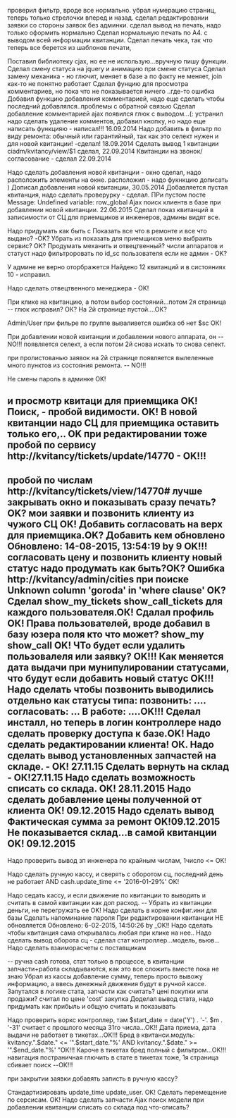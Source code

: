проверил фильтр, вроде все нормально.
убрал нумерацию страниц, теперь только стрелочки вперед и назад.
сделал редактировании заявки со стороны заявок без админки.
сделал вывод на печать, надо только оформить нормально
Сделал нормальную печать по А4. с выводом всей информации квитанции.
Сделал печать чека, так что теперь все берется из шаблонов печати, 

Поставил библиотеку cjax, но ее не использую...вручную пишу функции.
Сделал смену статуса на jquery и анимацию при смене статуса
Сделал замену механика - но глючит, меняет в базе а по факту не меняет, join как-то не понятно работает
Сделал фунцию для просмотра комментариев, но пока что не показывается ничего ..где-то ошибка
Добавил функцию добавления комментарией, надо еще сделать чтобы последний добавлялся..проблемы с обратной связью
Сделал добавление комментарией ajax
появился глюк с выводом...(: устранил
надо сделать удаление комментов, добавил кнопку, но надо еще написать функцияю - написал!!! 16.09.2014
Надо добавить в фильтр по виду ремонта: обычный или гарантийный, так как это селект нужен и для новой квитанции! -сделал! 18.09.2014
Сделать вывод 1 квитанции ciadm/kvitancy/view/$1 сделал, 22.09.2014
Квитанции на звонок/согласование - сделал  22.09.2014


Надо сделать добавления новой квитанции - окно сделал, надо расположить элементы на окне. расположил - надо фукнкцию дописать )
Дописал добавления новой квитанции, 30.05.2014
Добавляется пустая квитанция, надо сделать проверурку - сделал.
ПРи пустом посте Message: Undefined variable: row_global
Ajax поиск клиентв в базе при добавлении новой квитанции. 22.06.2015
Сделал показ квитанций в записимости от СЦ для приемщиков и инженеров, админы видят все.

Надо придумать как быть с Показать все что в ремонте и все что выдано? -OK?
Убрать из показать для приемщиков меню выбраить сервис? OK?
Продумать механить и отвецтвенный?
числи аппаратов и статуст надо фильтроровать по id_sc пользователя если не админ - OK?

У админе не верно оторбражется Найдено 12 квитанций и в систояниях 10 - исправил.

Надо сделать отвецтвенного менеджера - OK!

При клике на квитанцию, а потом выбор состояний...потом 2я страница -- глюк исправил? ОК?
На 2й странице пустой....ОК?

Admin/User при фильре по группе вываливется ошибка об нет $sc ОК!

При добавлении новой квитанции и добавлении нового аппарата, он -- NO!!!
 появляется селект, а если потом 2й снова искать то снова селект.

при пролистованью заявок на 2й странице появляется вылеленные много пунктов из состояния ремонта. -- NO!!!

Не смены пароль в админке OK!

и просмотр квитаци для приемщика OK!
Поиск, - пробой видимости. OK!
В новой квитанции надо СЦ для приемщика оставить только его,.. OK
при редактировании тоже пробой по сервису http://kvitancy/tickets/update/14770 - OK!!!
--
пробой по числам http://kvitancy/tickets/view/14770# лучше закрывать окно и показывать сразу печать? OK?
мои заявки и позвонить клиенту из чужого СЦ OK!
Добавить согласовать на верх для приемщика.OK?
Добавить кем обновлено Обновлено: 14-08-2015, 13:54:19 by 9 OK!!!
согласовать цену и позвонить клиенту новый статус надо продумать как быть?ОК?
Ошибка http://kvitancy/admin/cities
при поиске Unknown column 'goroda' in 'where clause' OK?
Сделал show_my_tickets show_call_tickets для каждого пользователя.ОК!
Сдалал профиль ОК!
Права пользователей, вроде добавил в базу юзера поля кто что может? show_my show_call OK!
ЧТо будет если удалить пользовалеля или заявку? OK!!!
Как меняется дата выдачи при мунипулировании статусами, что будут если добавить новый статус OK!!!
Надо сделать чтобы позвонить выводились отдельно как статусы типа:
позвонить: ....
согласовать: ...
В работе: ....OK!!!
Сделал инсталл, но теперь в логин контроллере надо сделать проверку доступа к базе.OK!
Надо сделать редактировании клиента! ОК.
Надо сделать вывод установленных запчастей на складе. - OK! 27.11.15
Сделать вернуть на склад - ОК!27.11.15
Надо сделать возможность списать со склада. ОК! 28.11.2015
Надо сделать добавление цены полученной от клиента OK! 09.12.2015
Надо сделать вывод Фактическая сумма за ремонт OK!09.12.2015
Не показывается склад...в самой квитанции OK! 09.12.2015
------
Надо проверить вывод зп инженера по крайным числам, 1число <= OK!

Надо сделать ручную кассу, и сверять с оборотом сц, последний день не работает AND cash.update_time <=  '2016-01-29%' ОК!


Надо седать кассу, и если движение по квитанции то выводить и считать в самой квитанции как доп расход. --
Убрать из квитанции деньги, не перегружать ее OK!
Надо сделать в корне конфиг.ини для базы
Сделать напоминание пароля
При редактировании квитанции НЕ обновляется Обновлено: 6-02-2015, 14:50:26 by _OK!!
Надо сделать чтобы квитанция сама открывалась любая при клике на нее..
Надо сделать вывод оборота сц - сделал стат контроллер...модель, вьюв...
Надо сделать взаиморасчеты с поставщикам

--
ручна cash готова, стат только в процессе,
в квитанции запчасти+работа складываются, как это все сложить вместе пока не знаю
Убрал из кассы добавление сумму, теперь просто вывожу информацию,
а ввесь денежный движения будут в ручной кассе.
Запутался в логике стата, запчасти как считать? цені покупки или продажи? считал по цене 'cost' закупка
Доделал вывод стата, надо придумать как прибыль и общую считать и показывать

Надо проверить воркс контроллер, там $start_date = date('Y') . '-'. $m . '-31' считает с прошлого месяца 31го числа...ОК!!
Дата приема, дата выдачи не работает в тикетах...OK!!!
Бред в квитанси.модуль: kvitancy.".$date." <= '".$start_date."%' AND kvitancy.".$date." >= '".$end_date."%' "OK!!!
Кароче в тикетах бред полный с фильтром...OK!!!
навигация постраничная глючить в стате в тикетах тоже, 1я страница сбивает поиск --OK!!!

при закрытии заявки добавять записть в ручную  кассу?

Стандартизировать update_time update_user. OK!
Сделать перемещение по серсисам. OK!
Надо сделать запчасти
Ajax поиск модели при добавлении квитанции
списать со склада под что-списать?